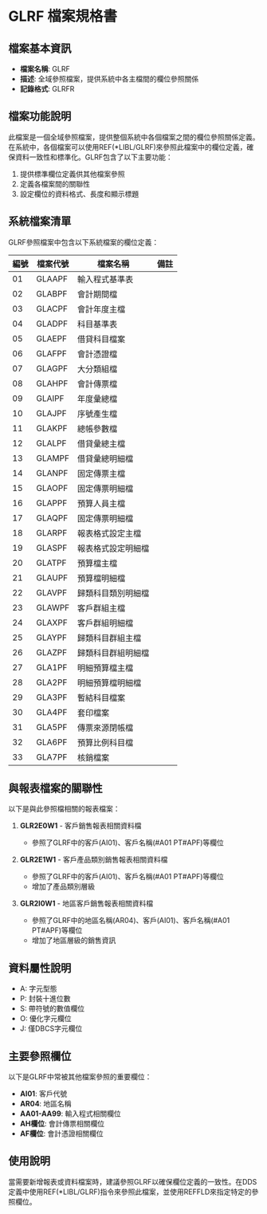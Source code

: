 # GLRF 檔案規格書

## 檔案基本資訊
- **檔案名稱**: GLRF
- **描述**: 全域參照檔案，提供系統中各主檔間的欄位參照關係
- **記錄格式**: GLRFR

## 檔案功能說明
此檔案是一個全域參照檔案，提供整個系統中各個檔案之間的欄位參照關係定義。在系統中，各個檔案可以使用REF(*LIBL/GLRF)來參照此檔案中的欄位定義，確保資料一致性和標準化。GLRF包含了以下主要功能：

1. 提供標準欄位定義供其他檔案參照
2. 定義各檔案間的關聯性
3. 設定欄位的資料格式、長度和顯示標題

## 系統檔案清單
GLRF參照檔案中包含以下系統檔案的欄位定義：

| 編號 | 檔案代號 | 檔案名稱 | 備註 |
|------|----------|----------|------|
| 01 | GLAAPF | 輸入程式基準表 | |
| 02 | GLABPF | 會計期間檔 | |
| 03 | GLACPF | 會計年度主檔 | |
| 04 | GLADPF | 科目基準表 | |
| 05 | GLAEPF | 借貸科目檔案 | |
| 06 | GLAFPF | 會計憑證檔 | |
| 07 | GLAGPF | 大分類組檔 | |
| 08 | GLAHPF | 會計傳票檔 | |
| 09 | GLAIPF | 年度彙總檔 | |
| 10 | GLAJPF | 序號產生檔 | |
| 11 | GLAKPF | 總帳參數檔 | |
| 12 | GLALPF | 借貸彙總主檔 | |
| 13 | GLAMPF | 借貸彙總明細檔 | |
| 14 | GLANPF | 固定傳票主檔 | |
| 15 | GLAOPF | 固定傳票明細檔 | |
| 16 | GLAPPF | 預算人員主檔 | |
| 17 | GLAQPF | 固定傳票明細檔 | |
| 18 | GLARPF | 報表格式設定主檔 | |
| 19 | GLASPF | 報表格式設定明細檔 | |
| 20 | GLATPF | 預算檔主檔 | |
| 21 | GLAUPF | 預算檔明細檔 | |
| 22 | GLAVPF | 歸類科目類別明細檔 | |
| 23 | GLAWPF | 客戶群組主檔 | |
| 24 | GLAXPF | 客戶群組明細檔 | |
| 25 | GLAYPF | 歸類科目群組主檔 | |
| 26 | GLAZPF | 歸類科目群組明細檔 | |
| 27 | GLA1PF | 明細預算檔主檔 | |
| 28 | GLA2PF | 明細預算檔明細檔 | |
| 29 | GLA3PF | 暫結科目檔案 | |
| 30 | GLA4PF | 套印檔案 | |
| 31 | GLA5PF | 傳票來源閉帳檔 | |
| 32 | GLA6PF | 預算比例科目檔 | |
| 33 | GLA7PF | 核銷檔案 | |

## 與報表檔案的關聯性

以下是與此參照檔相關的報表檔案：

1. **GLR2E0W1** - 客戶銷售報表相關資料檔
   - 參照了GLRF中的客戶(AI01)、客戶名稱(#A01 PT#APF)等欄位

2. **GLR2E1W1** - 客戶產品類別銷售報表相關資料檔
   - 參照了GLRF中的客戶(AI01)、客戶名稱(#A01 PT#APF)等欄位
   - 增加了產品類別層級

3. **GLR2I0W1** - 地區客戶銷售報表相關資料檔
   - 參照了GLRF中的地區名稱(AR04)、客戶(AI01)、客戶名稱(#A01 PT#APF)等欄位
   - 增加了地區層級的銷售資訊

## 資料屬性說明
- A: 字元型態
- P: 封裝十進位數
- S: 帶符號的數值欄位
- O: 優化字元欄位
- J: 僅DBCS字元欄位

## 主要參照欄位
以下是GLRF中常被其他檔案參照的重要欄位：

- **AI01**: 客戶代號
- **AR04**: 地區名稱
- **AA01-AA99**: 輸入程式相關欄位
- **AH欄位**: 會計傳票相關欄位
- **AF欄位**: 會計憑證相關欄位

## 使用說明
當需要新增報表或資料檔案時，建議參照GLRF以確保欄位定義的一致性。在DDS定義中使用REF(*LIBL/GLRF)指令來參照此檔案，並使用REFFLD來指定特定的參照欄位。 